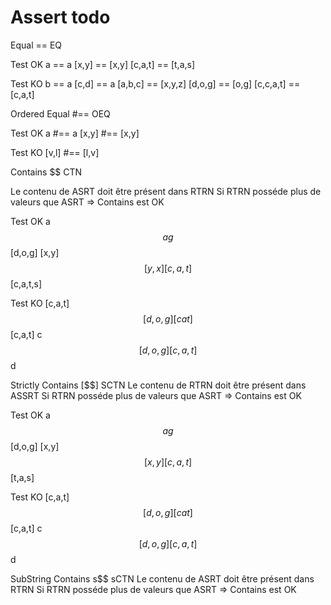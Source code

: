 # Assert todo

Equal == EQ

Test OK
a == a
[x,y] == [x,y]
[c,a,t] == [t,a,s]

Test KO
b == a
[c,d] == a
[a,b,c] == [x,y,z]
[d,o,g] == [o,g]
[c,c,a,t] == [c,a,t]


Ordered Equal #== OEQ

Test OK
a #== a
[x,y] #== [x,y]

Test KO
[v,l] #== [l,v]

Contains $$ CTN

Le contenu de ASRT doit être présent dans RTRN
Si RTRN posséde plus de valeurs que ASRT => Contains est OK

Test OK
a $$ a
g $$ [d,o,g]
[x,y] $$ [y,x]
[c,a,t] $$ [c,a,t,s]

Test KO
[c,a,t] $$ [d,o,g]
[cat] $$ [c,a,t]
c $$ [d,o,g]
[c,a,t] $$ d


Strictly Contains [$$] SCTN
Le contenu de RTRN doit être présent dans ASSRT
Si RTRN posséde plus de valeurs que ASRT => Contains est OK

Test OK
a $$ a
g $$ [d,o,g]
[x,y] $$ [x,y]
[c,a,t] $$ [t,a,s]

Test KO
[c,a,t] $$ [d,o,g]
[cat] $$ [c,a,t]
c $$ [d,o,g]
[c,a,t] $$ d

SubString Contains s$$ sCTN
Le contenu de ASRT doit être présent dans RTRN
Si RTRN posséde plus de valeurs que ASRT => Contains est OK
